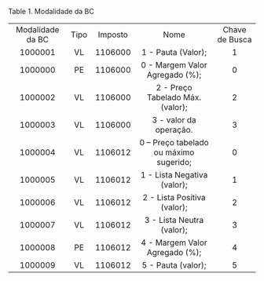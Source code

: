 <div id="d132487e1" class="table">

<div class="table-title">

Table 1. Modalidade da
BC

</div>

<div class="table-contents">

|                  |      |         |                                        |                |
| :--------------: | :--: | :-----: | :------------------------------------: | :------------: |
| Modalidade da BC | Tipo | Imposto |                  Nome                  | Chave de Busca |
|     1000001      |  VL  | 1106000 |           1 - Pauta (Valor);           |       1        |
|     1000000      |  PE  | 1106000 |     0 - Margem Valor Agregado (%);     |       0        |
|     1000002      |  VL  | 1106000 |    2 - Preço Tabelado Máx. (valor);    |       2        |
|     1000003      |  VL  | 1106000 |         3 - valor da operação.         |       3        |
|     1000004      |  VL  | 1106012 | 0 – Preço tabelado ou máximo sugerido; |       0        |
|     1000005      |  VL  | 1106012 |      1 - Lista Negativa (valor);       |       1        |
|     1000006      |  VL  | 1106012 |      2 - Lista Positiva (valor);       |       2        |
|     1000007      |  VL  | 1106012 |       3 - Lista Neutra (valor);        |       3        |
|     1000008      |  PE  | 1106012 |     4 - Margem Valor Agregado (%);     |       4        |
|     1000009      |  VL  | 1106012 |           5 - Pauta (valor);           |       5        |

</div>

</div>
